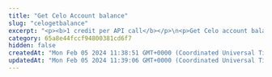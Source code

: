 ```yaml
---
title: "Get Celo Account balance"
slug: "celogetbalance"
excerpt: "<p><b>1 credit per API call</b></p>\n<p>Get Celo account balance in ETH. This method does not prints any balance of the ERC20 or ERC721 tokens on the account.</p>"
category: 65a8e44fccf94800381cd6f7
hidden: false
createdAt: "Mon Feb 05 2024 11:38:51 GMT+0000 (Coordinated Universal Time)"
updatedAt: "Mon Feb 05 2024 11:39:06 GMT+0000 (Coordinated Universal Time)"
---
```

